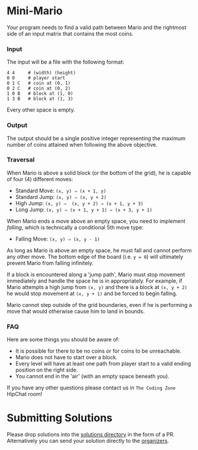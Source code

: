 # Mini-Mario

Your program needs to find a valid path between Mario and the rightmost
side of an input matrix that contains the most coins.

### Input

The input will be a file with the following format:

```
4 4     # (width) (height)
0 0     # player start
0 1 C   # coin at (0, 1)
0 2 C   # coin at (0, 2)
1 0 B   # block at (1, 0)
1 3 B   # block at (1, 3)
```
Every other space is empty.

### Output

The output should be a single positive integer representing the maximum number of coins attained when following the above objective.

### Traversal

When Mario is above a solid block (or the bottom of the grid), he is capable of
four (4) different moves:

  - Standard Move: `(x, y) ⇒ (x + 1, y)`
  - Standard Jump: `(x, y) ⇒ (x, y + 2)`
  - High Jump: `(x, y) ⇒  (x, y + 2) ⇒ (x + 1, y + 3)`
  - Long Jump: `(x, y) ⇒ (x + 1, y + 1) ⇒ (x + 3, y + 1)`

When Mario ends a move above an empty space, you need to implement *falling*,
which is technically a conditional 5th move type:

  - Falling Move: `(x, y) ⇒ (x, y - 1)`

As long as Mario is above an empty space, he must fall and cannot perform any
other move. The bottom edge of the board (i.e. `y = 0`) will ultimately prevent Mario from falling infinitely.

If a block is encountered along a 'jump path', Mario must stop movement
immediately and handle the space he is in appropriately. For example, if
Mario attempts a high jump from `(x, y)` and there is a block at `(x, y + 2)` he
would stop movement at `(x, y + 1)` and be forced to begin falling.

Mario cannot step outside of the grid boundaries, even if he is performing a
move that would otherwise cause him to land in bounds.

### FAQ

Here are some things you should be aware of:

- It is possible for there to be no coins or for coins to be unreachable.
- Mario does not have to start over a block.
- Every level will have at least one path from player start to a valid ending position on the right side.
- You cannot end in the 'air' (with an empty space beneath you). 

If you have any other questions please contact us in `The Coding Zone` HipChat room!

# Submitting Solutions

Please drop solutions into the [solutions directory](https://git.enova.com/fun/the-coding-zone/tree/master/problem-2017-07/solutions) in the form of a PR. Alternatively you can send your solution directly to the [organizers](mailto:zsyed@enova.com,cgavrilescu@enova.com).
